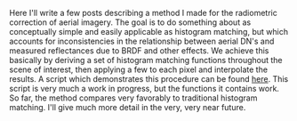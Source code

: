 Here I'll write a few posts describing a method I made for the radiometric correction of aerial imagery.
The goal is to do something about as conceptually simple and easily applicable as histogram matching, but which accounts for inconsistencies in the relationship between aerial DN's and measured reflectances due to BRDF and other effects.
We achieve this basically by deriving a set of histogram matching functions throughout the scene of interest, then applying a few to each pixel and interpolate the results.
A script which demonstrates this procedure can be found [here](/code/ahm_no_subgrid.R). This script is very much a work in progress, but the functions it contains work. So far, the method compares very favorably to traditional histogram matching. 
I'll give much more detail in the very, very near future.
